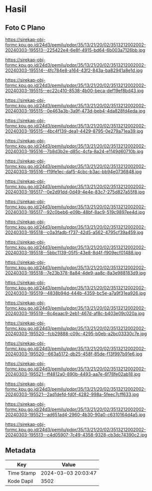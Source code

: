 # Hasil

## Foto C Plano

https://sirekap-obj-formc.kpu.go.id/24d3/pemilu/pdpr/35/13/21/20/02/3513212002002-20240303-195513--225422e4-6e8f-4915-bd64-6b003a7126bb.jpg

https://sirekap-obj-formc.kpu.go.id/24d3/pemilu/pdpr/35/13/21/20/02/3513212002002-20240303-195514--4fc784e8-a164-43f2-843a-ba82941a8e1d.jpg

https://sirekap-obj-formc.kpu.go.id/24d3/pemilu/pdpr/35/13/21/20/02/3513212002002-20240303-195515--ec22c410-8538-4b00-beca-def19ef8bd43.jpg

https://sirekap-obj-formc.kpu.go.id/24d3/pemilu/pdpr/35/13/21/20/02/3513212002002-20240303-195515--0e463a3b-3a9f-473d-beb4-4da828fd4eda.jpg

https://sirekap-obj-formc.kpu.go.id/24d3/pemilu/pdpr/35/13/21/20/02/3513212002002-20240303-195515--4bc4f139-dea1-4429-8795-0e279a71ea39.jpg

https://sirekap-obj-formc.kpu.go.id/24d3/pemilu/pdpr/35/13/21/20/02/3513212002002-20240303-195516--7b8d3b2e-d85c-4cfa-8a24-e1149d60710b.jpg

https://sirekap-obj-formc.kpu.go.id/24d3/pemilu/pdpr/35/13/21/20/02/3513212002002-20240303-195516--f19fe1ec-daf5-4cbc-b3ac-bb94e0736848.jpg

https://sirekap-obj-formc.kpu.go.id/24d3/pemilu/pdpr/35/13/21/20/02/3513212002002-20240303-195517--0e2d91dd-0d49-4e4e-83c7-275d827a55f8.jpg

https://sirekap-obj-formc.kpu.go.id/24d3/pemilu/pdpr/35/13/21/20/02/3513212002002-20240303-195517--92c0beb6-e09b-48bf-8ac9-519c9897ee4d.jpg

https://sirekap-obj-formc.kpu.go.id/24d3/pemilu/pdpr/35/13/21/20/02/3513212002002-20240303-195518--c0a3fadb-f737-42d5-a562-4795cf39a459.jpg

https://sirekap-obj-formc.kpu.go.id/24d3/pemilu/pdpr/35/13/21/20/02/3513212002002-20240303-195518--5bbc1139-05f5-43e8-8d4f-f909ecf01488.jpg

https://sirekap-obj-formc.kpu.go.id/24d3/pemilu/pdpr/35/13/21/20/02/3513212002002-20240303-195518--7e23b378-8a84-4de9-aa8c-8a3e988183d9.jpg

https://sirekap-obj-formc.kpu.go.id/24d3/pemilu/pdpr/35/13/21/20/02/3513212002002-20240303-195519--4838b94d-444b-4359-bc5e-a7a9f31ea926.jpg

https://sirekap-obj-formc.kpu.go.id/24d3/pemilu/pdpr/35/13/21/20/02/3513212002002-20240303-195519--8c4eaac9-2eb1-467d-af8c-b403e09c020a.jpg

https://sirekap-obj-formc.kpu.go.id/24d3/pemilu/pdpr/35/13/21/20/02/3513212002002-20240303-195520--fcb29888-c09c-4295-b0eb-a2bc03330c7e.jpg

https://sirekap-obj-formc.kpu.go.id/24d3/pemilu/pdpr/35/13/21/20/02/3513212002002-20240303-195520--663a5172-db25-458f-85de-f13f997b91e6.jpg

https://sirekap-obj-formc.kpu.go.id/24d3/pemilu/pdpr/35/13/21/20/02/3513212002002-20240303-195521--ff4812a0-890b-4493-aa7e-6f78fe02ab18.jpg

https://sirekap-obj-formc.kpu.go.id/24d3/pemilu/pdpr/35/13/21/20/02/3513212002002-20240303-195521--2ad1defd-fd0f-4282-998a-5feec7cff633.jpg

https://sirekap-obj-formc.kpu.go.id/24d3/pemilu/pdpr/35/13/21/20/02/3513212002002-20240303-195521--ad651ad4-2960-4b30-90a0-c6310164d4a5.jpg

https://sirekap-obj-formc.kpu.go.id/24d3/pemilu/pdpr/35/13/21/20/02/3513212002002-20240303-195513--c4d05907-7c49-4358-9328-cb3dc74390c2.jpg


## Metadata

| Key        | Value               |
| ---------- | ------------------- |
| Time Stamp | 2024-03-03 20:03:47 |
| Kode Dapil | 3502                |



